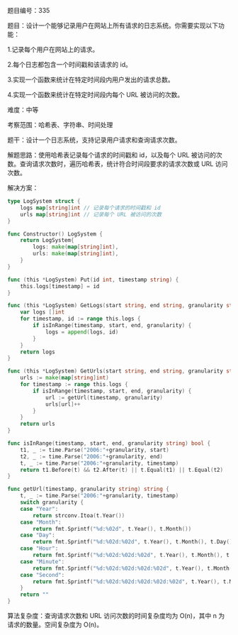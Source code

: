 题目编号：335

题目：设计一个能够记录用户在网站上所有请求的日志系统。你需要实现以下功能：

1.记录每个用户在网站上的请求。

2.每个日志都包含一个时间戳和该请求的 id。

3.实现一个函数来统计在特定时间段内用户发出的请求总数。

4.实现一个函数来统计在特定时间段内每个 URL 被访问的次数。

难度：中等

考察范围：哈希表、字符串、时间处理

题干：设计一个日志系统，支持记录用户请求和查询请求次数。

解题思路：使用哈希表记录每个请求的时间戳和 id，以及每个 URL 被访问的次数。查询请求次数时，遍历哈希表，统计符合时间段要求的请求次数或 URL 访问次数。

解决方案：

```go
type LogSystem struct {
    logs map[string]int // 记录每个请求的时间戳和 id
    urls map[string]int // 记录每个 URL 被访问的次数
}

func Constructor() LogSystem {
    return LogSystem{
        logs: make(map[string]int),
        urls: make(map[string]int),
    }
}

func (this *LogSystem) Put(id int, timestamp string) {
    this.logs[timestamp] = id
}

func (this *LogSystem) GetLogs(start string, end string, granularity string) []int {
    var logs []int
    for timestamp, id := range this.logs {
        if isInRange(timestamp, start, end, granularity) {
            logs = append(logs, id)
        }
    }
    return logs
}

func (this *LogSystem) GetUrls(start string, end string, granularity string) map[string]int {
    urls := make(map[string]int)
    for timestamp := range this.logs {
        if isInRange(timestamp, start, end, granularity) {
            url := getUrl(timestamp, granularity)
            urls[url]++
        }
    }
    return urls
}

func isInRange(timestamp, start, end, granularity string) bool {
    t1, _ := time.Parse("2006:"+granularity, start)
    t2, _ := time.Parse("2006:"+granularity, end)
    t, _ := time.Parse("2006:"+granularity, timestamp)
    return t1.Before(t) && t2.After(t) || t.Equal(t1) || t.Equal(t2)
}

func getUrl(timestamp, granularity string) string {
    t, _ := time.Parse("2006:"+granularity, timestamp)
    switch granularity {
    case "Year":
        return strconv.Itoa(t.Year())
    case "Month":
        return fmt.Sprintf("%d:%02d", t.Year(), t.Month())
    case "Day":
        return fmt.Sprintf("%d:%02d:%02d", t.Year(), t.Month(), t.Day())
    case "Hour":
        return fmt.Sprintf("%d:%02d:%02d:%02d", t.Year(), t.Month(), t.Day(), t.Hour())
    case "Minute":
        return fmt.Sprintf("%d:%02d:%02d:%02d:%02d", t.Year(), t.Month(), t.Day(), t.Hour(), t.Minute())
    case "Second":
        return fmt.Sprintf("%d:%02d:%02d:%02d:%02d:%02d", t.Year(), t.Month(), t.Day(), t.Hour(), t.Minute(), t.Second())
    }
    return ""
}
```

算法复杂度：查询请求次数和 URL 访问次数的时间复杂度均为 O(n)，其中 n 为请求的数量。空间复杂度为 O(n)。